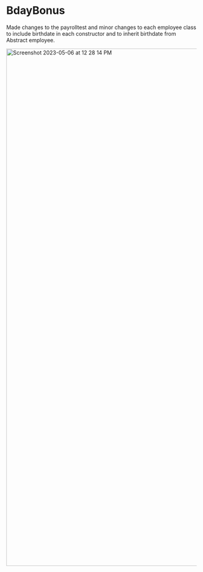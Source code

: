 # BdayBonus


Made changes to the payrolltest and minor changes to each employee class to include birthdate in each constructor and to inherit birthdate from Abstract employee. 


<img width="1369" alt="Screenshot 2023-05-06 at 12 28 14 PM" src="https://user-images.githubusercontent.com/123403914/236636061-36b94352-2d84-411a-9afe-b21c8c9937d5.png">
